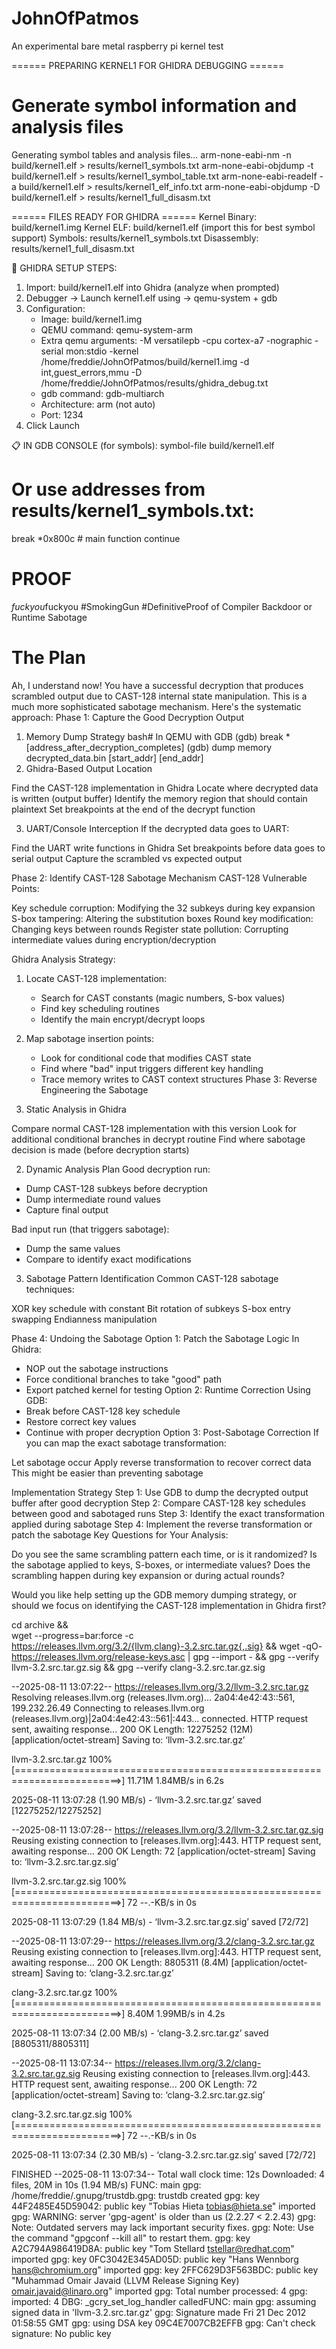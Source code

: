 # JohnOfPatmos
An experimental bare metal raspberry pi kernel test


====== PREPARING KERNEL1 FOR GHIDRA DEBUGGING ======
# Generate symbol information and analysis files
Generating symbol tables and analysis files...
arm-none-eabi-nm -n build/kernel1.elf > results/kernel1_symbols.txt
arm-none-eabi-objdump -t build/kernel1.elf > results/kernel1_symbol_table.txt
arm-none-eabi-readelf -a build/kernel1.elf > results/kernel1_elf_info.txt
arm-none-eabi-objdump -D build/kernel1.elf > results/kernel1_full_disasm.txt

====== FILES READY FOR GHIDRA ======
  Kernel Binary: build/kernel1.img
  Kernel ELF:    build/kernel1.elf (import this for best symbol support)
  Symbols:       results/kernel1_symbols.txt
  Disassembly:   results/kernel1_full_disasm.txt

🔧 GHIDRA SETUP STEPS:
  1. Import: build/kernel1.elf into Ghidra (analyze when prompted)
  2. Debugger → Launch kernel1.elf using → qemu-system + gdb
  3. Configuration:
     - Image: build/kernel1.img
     - QEMU command: qemu-system-arm
     - Extra qemu arguments: -M versatilepb -cpu cortex-a7 -nographic -serial mon:stdio -kernel /home/freddie/JohnOfPatmos/build/kernel1.img -d int,guest_errors,mmu -D /home/freddie/JohnOfPatmos/results/ghidra_debug.txt
     - gdb command: gdb-multiarch
     - Architecture: arm (not auto)
     - Port: 1234
  4. Click Launch

📋 IN GDB CONSOLE (for symbols):
  symbol-file build/kernel1.elf
  # Or use addresses from results/kernel1_symbols.txt:
  break *0x800c    # main function
  continue


# PROOF
  $fuckyou$fuckyou #SmokingGun #DefinitiveProof of Compiler Backdoor or Runtime Sabotage

# The Plan
Ah, I understand now! You have a successful decryption that produces scrambled output due to CAST-128 internal state manipulation. This is a much more sophisticated sabotage mechanism. Here's the systematic approach:
Phase 1: Capture the Good Decryption Output
1. Memory Dump Strategy
bash# In QEMU with GDB
(gdb) break *[address_after_decryption_completes]
(gdb) dump memory decrypted_data.bin [start_addr] [end_addr]
2. Ghidra-Based Output Location

Find the CAST-128 implementation in Ghidra
Locate where decrypted data is written (output buffer)
Identify the memory region that should contain plaintext
Set breakpoints at the end of the decrypt function

3. UART/Console Interception
If the decrypted data goes to UART:

Find the UART write functions in Ghidra
Set breakpoints before data goes to serial output
Capture the scrambled vs expected output

Phase 2: Identify CAST-128 Sabotage Mechanism
CAST-128 Vulnerable Points:

Key schedule corruption: Modifying the 32 subkeys during key expansion
S-box tampering: Altering the substitution boxes
Round key modification: Changing keys between rounds
Register state pollution: Corrupting intermediate values during encryption/decryption

Ghidra Analysis Strategy:
1. Locate CAST-128 implementation:
   - Search for CAST constants (magic numbers, S-box values)
   - Find key scheduling routines
   - Identify the main encrypt/decrypt loops

2. Map sabotage insertion points:
   - Look for conditional code that modifies CAST state
   - Find where "bad" input triggers different key handling
   - Trace memory writes to CAST context structures
Phase 3: Reverse Engineering the Sabotage
1. Static Analysis in Ghidra

Compare normal CAST-128 implementation with this version
Look for additional conditional branches in decrypt routine
Find where sabotage decision is made (before decryption starts)

2. Dynamic Analysis Plan
Good decryption run:
- Dump CAST-128 subkeys before decryption
- Dump intermediate round values
- Capture final output

Bad input run (that triggers sabotage):
- Dump the same values
- Compare to identify exact modifications
3. Sabotage Pattern Identification
Common CAST-128 sabotage techniques:

XOR key schedule with constant
Bit rotation of subkeys
S-box entry swapping
Endianness manipulation

Phase 4: Undoing the Sabotage
Option 1: Patch the Sabotage Logic
In Ghidra:
- NOP out the sabotage instructions
- Force conditional branches to take "good" path
- Export patched kernel for testing
Option 2: Runtime Correction
Using GDB:
- Break before CAST-128 key schedule
- Restore correct key values
- Continue with proper decryption
Option 3: Post-Sabotage Correction
If you can map the exact sabotage transformation:

Let sabotage occur
Apply reverse transformation to recover correct data
This might be easier than preventing sabotage

Implementation Strategy
Step 1: Use GDB to dump the decrypted output buffer after good decryption
Step 2: Compare CAST-128 key schedules between good and sabotaged runs
Step 3: Identify the exact transformation applied during sabotage
Step 4: Implement the reverse transformation or patch the sabotage
Key Questions for Your Analysis:

Do you see the same scrambling pattern each time, or is it randomized?
Is the sabotage applied to keys, S-boxes, or intermediate values?
Does the scrambling happen during key expansion or during actual rounds?

Would you like help setting up the GDB memory dumping strategy, or should we focus on identifying the CAST-128 implementation in Ghidra first?

cd archive && \
wget --progress=bar:force -c https://releases.llvm.org/3.2/{llvm,clang}-3.2.src.tar.gz{,.sig} && wget -qO- https://releases.llvm.org/release-keys.asc | gpg --import - && gpg --verify llvm-3.2.src.tar.gz.sig && gpg --verify clang-3.2.src.tar.gz.sig


--2025-08-11 13:07:22--  https://releases.llvm.org/3.2/llvm-3.2.src.tar.gz
Resolving releases.llvm.org (releases.llvm.org)... 2a04:4e42:43::561, 199.232.26.49
Connecting to releases.llvm.org (releases.llvm.org)|2a04:4e42:43::561|:443... connected.
HTTP request sent, awaiting response... 200 OK
Length: 12275252 (12M) [application/octet-stream]
Saving to: ‘llvm-3.2.src.tar.gz’

llvm-3.2.src.tar.gz                   100%[========================================================================>]  11.71M  1.84MB/s    in 6.2s    

2025-08-11 13:07:28 (1.90 MB/s) - ‘llvm-3.2.src.tar.gz’ saved [12275252/12275252]

--2025-08-11 13:07:28--  https://releases.llvm.org/3.2/llvm-3.2.src.tar.gz.sig
Reusing existing connection to [releases.llvm.org]:443.
HTTP request sent, awaiting response... 200 OK
Length: 72 [application/octet-stream]
Saving to: ‘llvm-3.2.src.tar.gz.sig’

llvm-3.2.src.tar.gz.sig               100%[========================================================================>]      72  --.-KB/s    in 0s      

2025-08-11 13:07:29 (1.84 MB/s) - ‘llvm-3.2.src.tar.gz.sig’ saved [72/72]

--2025-08-11 13:07:29--  https://releases.llvm.org/3.2/clang-3.2.src.tar.gz
Reusing existing connection to [releases.llvm.org]:443.
HTTP request sent, awaiting response... 200 OK
Length: 8805311 (8.4M) [application/octet-stream]
Saving to: ‘clang-3.2.src.tar.gz’

clang-3.2.src.tar.gz                  100%[========================================================================>]   8.40M  1.99MB/s    in 4.2s    

2025-08-11 13:07:34 (2.00 MB/s) - ‘clang-3.2.src.tar.gz’ saved [8805311/8805311]

--2025-08-11 13:07:34--  https://releases.llvm.org/3.2/clang-3.2.src.tar.gz.sig
Reusing existing connection to [releases.llvm.org]:443.
HTTP request sent, awaiting response... 200 OK
Length: 72 [application/octet-stream]
Saving to: ‘clang-3.2.src.tar.gz.sig’

clang-3.2.src.tar.gz.sig              100%[========================================================================>]      72  --.-KB/s    in 0s      

2025-08-11 13:07:34 (2.30 MB/s) - ‘clang-3.2.src.tar.gz.sig’ saved [72/72]

FINISHED --2025-08-11 13:07:34--
Total wall clock time: 12s
Downloaded: 4 files, 20M in 10s (1.94 MB/s)
FUNC: main
gpg: /home/freddie/.gnupg/trustdb.gpg: trustdb created
gpg: key 44F2485E45D59042: public key "Tobias Hieta <tobias@hieta.se>" imported
gpg: WARNING: server 'gpg-agent' is older than us (2.2.27 < 2.2.43)
gpg: Note: Outdated servers may lack important security fixes.
gpg: Note: Use the command "gpgconf --kill all" to restart them.
gpg: key A2C794A986419D8A: public key "Tom Stellard <tstellar@redhat.com>" imported
gpg: key 0FC3042E345AD05D: public key "Hans Wennborg <hans@chromium.org>" imported
gpg: key 2FFC629D3F563BDC: public key "Muhammad Omair Javaid (LLVM Release Signing Key) <omair.javaid@linaro.org>" imported
gpg: Total number processed: 4
gpg:               imported: 4
DBG: _gcry_set_log_handler calledFUNC: main
gpg: assuming signed data in 'llvm-3.2.src.tar.gz'
gpg: Signature made Fri 21 Dec 2012 01:58:55 GMT
gpg:                using DSA key 09C4E7007CB2EFFB
gpg: Can't check signature: No public key
